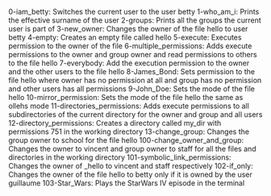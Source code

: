 0-iam_betty: Switches the current user to the user betty
1-who_am_i: Prints the effective surname of the user
2-groups: Prints all the groups the current user is part of
3-new_owner: Changes the owner of the file hello to user betty
4-empty: Creates an empty file called hello
5-execute: Executes permission to the owner of the file
6-multiple_permissions: Adds execute permissions to the owner and group owner and read permissions to others to the file hello
7-everybody: Add the execution permission to the owner and the other users to the file hello
8-James_Bond: Sets permission to the file hello where owner has no permission at all and group has no permission and other users has all permissions
9-John_Doe: Sets the mode of the file hello
10-mirror_permission: Sets the mode of the file hello the same as ollehs mode
11-directories_permissions: Adds execute permissions to all subdirectories of the current directory for the owner and group and all users
12-directory_permissions: Creates a directory called my_dir with permissions 751 in the working directory
13-change_group: Changes the group owner to school for the file hello
100-change_owner_and_group: Changes the owner to vincent and group owner to staff for all the files and directories in the working directory
101-symbolic_link_permissions: Changes the owner of _hello to vincent and staff respectively
102-if_only: Changes the owner of the file hello to betty only if it is owned by the user guillaume
103-Star_Wars: Plays the StarWars IV episode in the terminal
